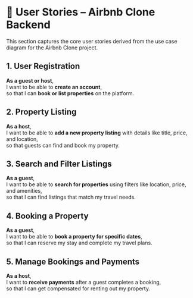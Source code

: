# 📘 User Stories – Airbnb Clone Backend

This section captures the core user stories derived from the use case diagram for the Airbnb Clone project.

## 1. User Registration
**As a guest or host**,  
I want to be able to **create an account**,  
so that I can **book or list properties** on the platform.

## 2. Property Listing
**As a host**,  
I want to be able to **add a new property listing** with details like title, price, and location,  
so that guests can find and book my property.

## 3. Search and Filter Listings
**As a guest**,  
I want to be able to **search for properties** using filters like location, price, and amenities,  
so that I can find listings that match my travel needs.

## 4. Booking a Property
**As a guest**,  
I want to be able to **book a property for specific dates**,  
so that I can reserve my stay and complete my travel plans.

## 5. Manage Bookings and Payments
**As a host**,  
I want to **receive payments** after a guest completes a booking,  
so that I can get compensated for renting out my property.
